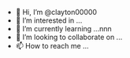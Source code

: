 - 👋 Hi, I’m @clayton00000
- 👀 I’m interested in ...
- 🌱 I’m currently learning ...nnn
- 💞️ I’m looking to collaborate on ...
- 📫 How to reach me ...

<!---
clayton00000/clayton00000 is a ✨ special ✨ repository because its `README.md` (this file) appears on your GitHub profile.
You can click the Preview link to take a look at your changes.
--->
